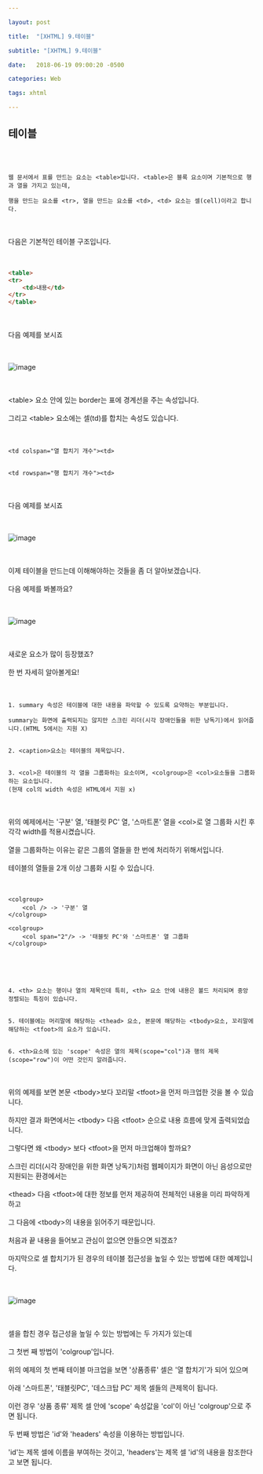```yaml
---

layout: post

title:  "[XHTML] 9.테이블"

subtitle: "[XHTML] 9.테이블"

date:   2018-06-19 09:00:20 -0500

categories: Web

tags: xhtml

---
```


## 테이블

<br>
<br>

```
웹 문서에서 표를 만드는 요소는 <table>입니다. <table>은 블록 요소이며 기본적으로 행과 열을 가지고 있는데,

행을 만드는 요소를 <tr>, 열을 만드는 요소를 <td>, <td> 요소는 셀(cell)이라고 합니다.
```

<br>
<br>
다음은 기본적인 테이블 구조입니다.
<br>
<br>
<br>

```html
<table>
<tr>
	<td>내용</td>
</tr>
</table>
```

<br>
<br>
다음 예제를 보시죠
<br>
<br>
<br>

![image](/image/XHTML_image/xhtml_image_31.png)

<br>
<br>
&lt;table&gt; 요소 안에 있는 border는 표에 경계선을 주는 속성입니다.
<br>
<br>
그리고 &lt;table&gt; 요소에는 셀(td)를 합치는 속성도 있습니다.
<br>
<br>
<br>

```
<td colspan="열 합치기 개수"><td>


<td rowspan="행 합치기 개수"><td>
```

<br>
<br>
다음 예제를 보시죠
<br>
<br>
<br>

![image](/image/XHTML_image/xhtml_image_32.png)

<br>
<br>
이제 테이블을 만드는데 이해해야하는 것들을 좀 더 알아보겠습니다.
<br>
<br>
다음 예제를 봐볼까요?
<br>
<br>
<br>

![image](/image/XHTML_image/xhtml_image_33.png)

<br>
<br>
새로운 요소가 많이 등장했죠? 
<br>
<br>
한 번 자세히 알아볼게요!
<br>
<br>
<br>

```
1. summary 속성은 테이블에 대한 내용을 파악할 수 있도록 요약하는 부분입니다.

summary는 화면에 출력되지는 않지만 스크린 리더(시각 장애인들을 위한 낭독기)에서 읽어줍니다.(HTML 5에서는 지원 X)


2. <caption>요소는 테이블의 제목입니다.


3. <col>은 테이블의 각 열을 그룹화하는 요소이며, <colgroup>은 <col>요소들을 그룹화하는 요소입니다.
(현재 col의 width 속성은 HTML에서 지원 x)
```

<br>
<br>
위의 예제에서는 '구분' 열, '태블릿 PC' 열, '스마트폰' 열을 &lt;col&gt;로 열 그룹화 시킨 후 각각 width를 적용시켰습니다.
<br>
<br>
열을 그룹화하는 이유는 같은 그룹의 열들을 한 번에 처리하기 위해서입니다.
<br>
<br>
테이블의 열들을 2개 이상 그룹화 시킬 수 있습니다.
<br>
<br>
<br>

```
<colgroup>
	<col /> -> '구분' 열
</colgroup>

<colgroup>
	<col span="2"/> -> '태블릿 PC'와 '스마트폰' 열 그룹화
</colgroup>
```

<br>
<br>
<br>

```
4. <th> 요소는 행이나 열의 제목인데 특히, <th> 요소 안에 내용은 볼드 처리되며 중앙 정렬되는 특징이 있습니다.


5. 테이블에는 머리말에 해당하는 <thead> 요소, 본문에 해당하는 <tbody>요소, 꼬리말에 해당하는 <tfoot>의 요소가 있습니다.


6. <th>요소에 있는 'scope' 속성은 열의 제목(scope="col")과 행의 제목(scope="row")이 어떤 것인지 알려줍니다.
```

<br>
<br>
위의 예제를 보면 본문 &lt;tbody>보다 꼬리말 &lt;tfoot&gt;을 먼저 마크업한 것을 볼 수 있습니다. 
<br>
<br>
하지만 결과 화면에서는 &lt;tbody&gt; 다음 &lt;tfoot&gt; 순으로 내용 흐름에 맞게 출력되었습니다.
<br>
<br>
그렇다면 왜 &lt;tbody&gt; 보다 &lt;tfoot&gt;을 먼저 마크업해야 할까요?
<br>
<br>
스크린 리더(시각 장애인을 위한 화면 낭독기)처럼 웹페이지가 화면이 아닌 음성으로만 지원되는 환경에서는
<br>
<br>
&lt;thead> 다음 &lt;tfoot&gt;에 대한 정보를 먼저 제공하여 전체적인 내용을 미리 파악하게 하고
<br>
<br>
그 다음에 &lt;tbody&gt;의 내용을 읽어주기 때문입니다.
<br>
<br>
처음과 끝 내용을 들어보고 관심이 없으면 안들으면 되겠죠?
<br>
<br>
마지막으로 셀 합치기가 된 경우의 테이블 접근성을 높일 수 있는 방법에 대한 예제입니다.
<br>
<br>
<br>

![image](/image/XHTML_image/xhtml_image_34.png)

<br>
<br>
셀을 합친 경우 접근성을 높일 수 있는 방법에는 두 가지가 있는데
<br>
<br>
그 첫번 째 방법이 'colgroup'입니다.
<br>
<br>
위의 예제의 첫 번째 테이블 마크업을 보면 '상품종류' 셀은 '열 합치기'가 되어 있으며 
<br>
<br>
아래 '스마트폰', '태블릿PC', '데스크탑 PC' 제목 셀들의 큰제목이 됩니다.
<br>
<br>
이런 경우 '상품 종류' 제목 셀 안에 'scope' 속성값을 'col'이 아닌 'colgroup'으로 주면 됩니다.
<br>
<br>
두 번째 방법은 'id'와 'headers' 속성을 이용하는 방법입니다.
<br>
<br>
'id'는 제목 셀에 이름을 부여하는 것이고, 'headers'는 제목 셀 'id'의 내용을 참조한다고 보면 됩니다. 



